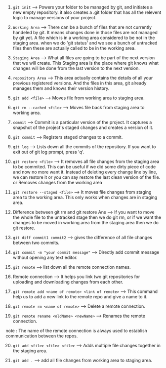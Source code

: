 1. `git init` --> Powers your folder to be managed by git, and initiates a new empty repository.
it also creates a .git folder that has all the relevent logic to manage versions of your project.


2. `Working Area` --> There can be a bunch of files that are not currently handeled by git.
It means changes done in those files are not managed by git yet. A file which is in a working area 
considered to be not in the staging area. when we do 'git status' and we see a bunch of untracked 
files then these are actually called to be in the working area.


3. `Staging Area` --> What all files are going to be part of the next version that we will create.
This Staging area is the place where git knows what changes will be done from the last version
to the next version.


4. `repository Area` --> This area actually contains the details of all your previous registered
versions. And the files in this area, git already manages them and knows their version history.


5. `git add <file>` --> Moves file from working area to staging area.


6. `git rm --cached <file>` --> Moves file back from staging area to working area.


7. `commit` --> Commit is a particular version of the project. It captures a snapshot of the
project's staged changes and creates a version of it.


8. `git commit` --> Registers staged changes to a commit.


9. `git log` --> Lists down all the commits of the repository. If you want to exit out of git log
prompt, press 'q'.


10. `git restore <file>` --> It removes all file changes from the staging area to be commited.
This can be useful if we did some dirty piece of code and now no more want it. Instead of deleting 
every change line by line, we can restore it or you can say restore the last clean version of the file.
                        or
Removes changes from the working area


11. `git restore --staged <file>` --> It moves file changes from staging area to the working area.
This only works when changes are in staging area.


12. Difference between git rm and git restore
Ans --> If you want to move the whole file to the untracked stage then we do git rm, or
if we want the changes to be moved in working area from the staging area then we do git restore.


13. `git diff commit1 commit2` --> gives the difference of all file changes between two commits.

14. `git commit -m "your commit message"`  --> Directly add commit message without opening any text editor. 

15. `git remote` --> list down all the remote connection names.

16. Remote connection --> It helps you link two git repositories for uploading and downloading changes
from each other.

17. `git remote add <name of remote> <link of remote>` --> This command help us to add a new link to the 
remote repo and give a name to it.

18. `git remote rm <name of remote>` --> Delete a remote connection.

19. `git remote rename <oldName> <newName>` --> Renames the remote connection.

note : The name of the remote connection is always used to establish communication between the repos.

20. `git add <file> <file> <file>` --> Adds multiple file changes together in the staging area.

21. `git add .` --> add all file changes from working area to staging area.